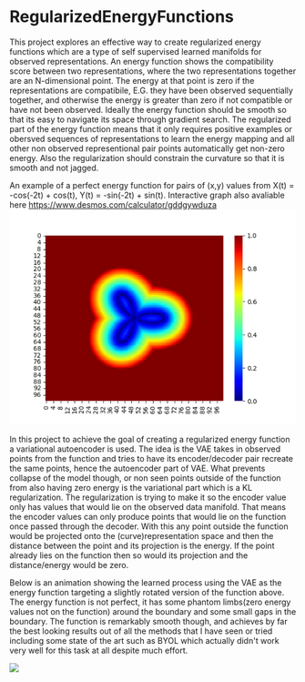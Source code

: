 # RegularizedEnergyFunctions

This project explores an effective way to create regularized energy functions which are a type of self supervised learned manifolds for observed representations. An energy function shows the compatibility score between two representations, where the two representations together are an N-dimensional point. The energy at that point is zero if the representations are compatibile, E.G. they have been observed sequentially together, and otherwise the energy is greater than zero if not compatible or have not been observed. Ideally the energy function should be smooth so that its easy to navigate its space through gradient search. The regularized part of the energy function means that it only requires positive examples or obersved sequences of representations to learn the energy mapping and all other non observed representional pair points automatically get non-zero energy. Also the regularization should constrain the curvature so that it is smooth and not jagged.

An example of a perfect energy function for pairs of (x,y) values from X(t) = -cos(-2t) + cos(t), Y(t) = -sin(-2t) + sin(t). Interactive graph also avaliable here https://www.desmos.com/calculator/gddgywduza
![](https://github.com/awbrown90/RegularizedEnergyFunctions/blob/main/plotted_results/gt_energy_curve.png)

In this project to achieve the goal of creating a regularized energy function a variational autoencoder is used. The idea is the VAE takes in observed points from the function and tries to have its encoder/decoder pair recreate the same points, hence the autoencoder part of VAE. What prevents collapse of the model though, or non seen points outside of the function from also having zero energy is the variational part which is a KL regularization. The regularization is trying to make it so the encoder value only has values that would lie on the observed data manifold. That means the encoder values can only produce points that would lie on the function once passed through the decoder. With this any point outside the function would be projected onto the (curve)representation space and then the distance between the point and its projection is the energy. If the point already lies on the function then so would its projection and the distance/energy would be zero.

Below is an animation showing the learned process using the VAE as the energy function targeting a slightly rotated version of the function above. The energy function is not perfect, it has some phantom limbs(zero energy values not on the function) around the boundary and some small gaps in the boundary. The function is remarkably smooth though, and achieves by far the best looking results out of all the methods that I have seen or tried including some state of the art such as BYOL which actually didn't work very well for this task at all despite much effort.

![](https://github.com/awbrown90/RegularizedEnergyFunctions/blob/main/plotted_results/vae_energy1.gif)
